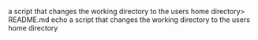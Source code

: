 a script that changes the working directory to the users home directory> README.md
echo a script that changes the working directory to the users home directory

